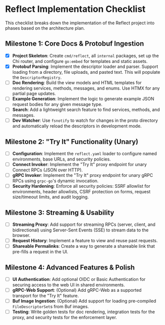 # Reflect Implementation Checklist

This checklist breaks down the implementation of the Reflect project into phases based on the architecture plan.

## Milestone 1: Core Docs & Protobuf Ingestion

- [x] **Project Skeleton**: Create `cmd/reflect`, all `internal` packages, set up the Chi router, and configure `go:embed` for templates and static assets.
- [x] **Protobuf Parsing**: Implement the descriptor loader and parser. Support loading from a directory, file uploads, and pasted text. This will populate the `DescriptorRegistry`.
- [ ] **Doc Rendering**: Build the view models and HTML templates for rendering services, methods, messages, and enums. Use HTMX for any partial page updates.
- [ ] **Example Generation**: Implement the logic to generate example JSON request bodies for any given message type.
- [ ] **Search**: Add a lightweight search feature to find services, methods, and messages.
- [ ] **Dev Watcher**: Use `fsnotify` to watch for changes in the proto directory and automatically reload the descriptors in development mode.

## Milestone 2: "Try It" Functionality (Unary)

- [ ] **Configuration**: Implement the `reflect.yaml` loader to configure named environments, base URLs, and security policies.
- [ ] **Connect Invoker**: Implement the "Try It" proxy endpoint for unary Connect RPCs (JSON over HTTP).
- [ ] **gRPC Invoker**: Implement the "Try It" proxy endpoint for unary gRPC RPCs using `grpc-go`'s dynamic invocation.
- [ ] **Security Hardening**: Enforce all security policies: SSRF allowlist for environments, header allowlists, CSRF protection on forms, request size/timeout limits, and audit logging.

## Milestone 3: Streaming & Usability

- [ ] **Streaming Proxy**: Add support for streaming RPCs (server, client, and bidirectional) using Server-Sent Events (SSE) to stream data to the browser.
- [ ] **Request History**: Implement a feature to view and reuse past requests.
- [ ] **Shareable Permalinks**: Create a way to generate a shareable link that pre-fills a request in the UI.

## Milestone 4: Advanced Features & Polish

- [ ] **UI Authentication**: Add optional OIDC or Basic Authentication for securing access to the web UI in shared environments.
- [ ] **gRPC-Web Support**: (Optional) Add gRPC-Web as a supported transport for the "Try It" feature.
- [ ] **Buf Image Ingestion**: (Optional) Add support for loading pre-compiled `FileDescriptorSet`s from Buf images.
- [ ] **Testing**: Write golden tests for doc rendering, integration tests for the proxy, and security tests for the enforcement layer.
